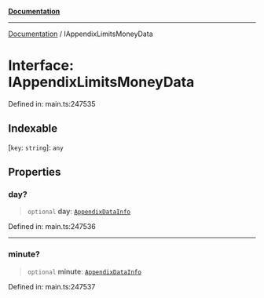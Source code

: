 [**Documentation**](../README.md)

***

[Documentation](../README.md) / IAppendixLimitsMoneyData

# Interface: IAppendixLimitsMoneyData

Defined in: main.ts:247535

## Indexable

\[`key`: `string`\]: `any`

## Properties

### day?

> `optional` **day**: [`AppendixDataInfo`](../classes/AppendixDataInfo.md)

Defined in: main.ts:247536

***

### minute?

> `optional` **minute**: [`AppendixDataInfo`](../classes/AppendixDataInfo.md)

Defined in: main.ts:247537

